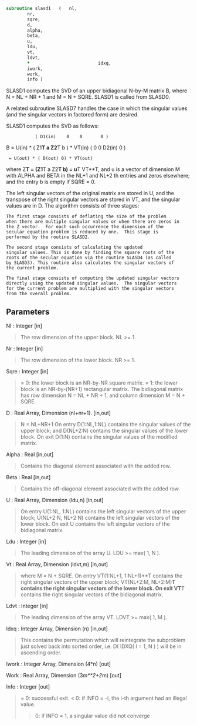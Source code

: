 ```fortran
subroutine slasd1	(	nl,
		nr,
		sqre,
		d,
		alpha,
		beta,
		u,
		ldu,
		vt,
		ldvt,
		*                          idxq,
		iwork,
		work,
		info )
```

 SLASD1 computes the SVD of an upper bidiagonal N-by-M matrix B,
 where N = NL + NR + 1 and M = N + SQRE. SLASD1 is called from SLASD0.

 A related subroutine SLASD7 handles the case in which the singular
 values (and the singular vectors in factored form) are desired.

 SLASD1 computes the SVD as follows:

               ( D1(in)    0    0       0 )
   B = U(in) * (   Z1**T   a   Z2**T    b ) * VT(in)
               (   0       0   D2(in)   0 )

     = U(out) * ( D(out) 0) * VT(out)

 where Z**T = (Z1**T a Z2**T b) = u**T VT**T, and u is a vector of dimension M
 with ALPHA and BETA in the NL+1 and NL+2 th entries and zeros
 elsewhere; and the entry b is empty if SQRE = 0.

 The left singular vectors of the original matrix are stored in U, and
 the transpose of the right singular vectors are stored in VT, and the
 singular values are in D.  The algorithm consists of three stages:

    The first stage consists of deflating the size of the problem
    when there are multiple singular values or when there are zeros in
    the Z vector.  For each such occurrence the dimension of the
    secular equation problem is reduced by one.  This stage is
    performed by the routine SLASD2.

    The second stage consists of calculating the updated
    singular values. This is done by finding the square roots of the
    roots of the secular equation via the routine SLASD4 (as called
    by SLASD3). This routine also calculates the singular vectors of
    the current problem.

    The final stage consists of computing the updated singular vectors
    directly using the updated singular values.  The singular vectors
    for the current problem are multiplied with the singular vectors
    from the overall problem.

## Parameters
Nl : Integer [in]
> The row dimension of the upper block.  NL >= 1.

Nr : Integer [in]
> The row dimension of the lower block.  NR >= 1.

Sqre : Integer [in]
> = 0: the lower block is an NR-by-NR square matrix.
> = 1: the lower block is an NR-by-(NR+1) rectangular matrix.
> The bidiagonal matrix has row dimension N = NL + NR + 1,
> and column dimension M = N + SQRE.

D : Real Array, Dimension (nl+nr+1). [in,out]
> N = NL+NR+1
> On entry D(1:NL,1:NL) contains the singular values of the
> upper block; and D(NL+2:N) contains the singular values of
> the lower block. On exit D(1:N) contains the singular values
> of the modified matrix.

Alpha : Real [in,out]
> Contains the diagonal element associated with the added row.

Beta : Real [in,out]
> Contains the off-diagonal element associated with the added
> row.

U : Real Array, Dimension (ldu,n) [in,out]
> On entry U(1:NL, 1:NL) contains the left singular vectors of
> the upper block; U(NL+2:N, NL+2:N) contains the left singular
> vectors of the lower block. On exit U contains the left
> singular vectors of the bidiagonal matrix.

Ldu : Integer [in]
> The leading dimension of the array U.  LDU >= max( 1, N ).

Vt : Real Array, Dimension (ldvt,m) [in,out]
> where M = N + SQRE.
> On entry VT(1:NL+1, 1:NL+1)**T contains the right singular
> vectors of the upper block; VT(NL+2:M, NL+2:M)**T contains
> the right singular vectors of the lower block. On exit
> VT**T contains the right singular vectors of the
> bidiagonal matrix.

Ldvt : Integer [in]
> The leading dimension of the array VT.  LDVT >= max( 1, M ).

Idxq : Integer Array, Dimension (n) [in,out]
> This contains the permutation which will reintegrate the
> subproblem just solved back into sorted order, i.e.
> D( IDXQ( I = 1, N ) ) will be in ascending order.

Iwork : Integer Array, Dimension (4*n) [out]

Work : Real Array, Dimension (3*m**2+2*m) [out]

Info : Integer [out]
> = 0:  successful exit.
> < 0:  if INFO = -i, the i-th argument had an illegal value.
> > 0:  if INFO = 1, a singular value did not converge


